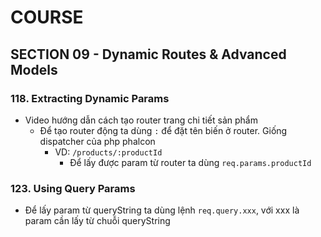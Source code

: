 # COURSE

## SECTION 09 - Dynamic Routes & Advanced Models

### 118. Extracting Dynamic Params

- Video hướng dẫn cách tạo router trang chi tiết sản phẩm
  - Để tạo router động ta dùng `:` để đặt tên biến ở router. Giống dispatcher của php phalcon
    - VD: `/products/:productId` 
      - Để lấy được param từ router ta dùng `req.params.productId`

### 123. Using Query Params

- Để lấy param từ queryString ta dùng lệnh `req.query.xxx`, với xxx là param cần lấy từ chuỗi queryString